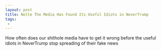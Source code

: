 ```yaml
---
layout: post
title: Nolte The Media Has Found Its Useful Idiots in NeverTrump
tags:
 -
---
```

How often does our shithole media have to get it wrong before the useful idiots in NeverTrump stop spreading of their fake news
